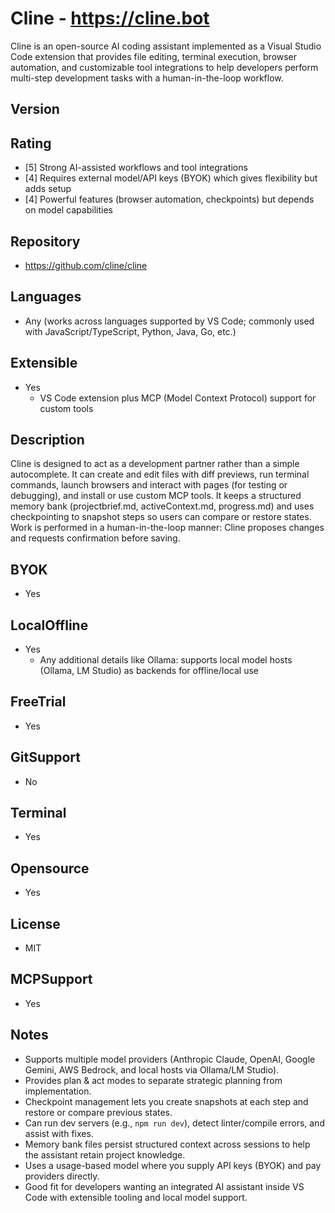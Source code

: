 # Cline - https://cline.bot
Cline is an open-source AI coding assistant implemented as a Visual Studio Code extension that provides file editing, terminal execution, browser automation, and customizable tool integrations to help developers perform multi-step development tasks with a human-in-the-loop workflow.
## Version

## Rating
- [5] Strong AI-assisted workflows and tool integrations
- [4] Requires external model/API keys (BYOK) which gives flexibility but adds setup
- [4] Powerful features (browser automation, checkpoints) but depends on model capabilities
## Repository
- https://github.com/cline/cline
## Languages
- Any (works across languages supported by VS Code; commonly used with JavaScript/TypeScript, Python, Java, Go, etc.)
## Extensible
- Yes
  - VS Code extension plus MCP (Model Context Protocol) support for custom tools
## Description
Cline is designed to act as a development partner rather than a simple autocomplete. It can create and edit files with diff previews, run terminal commands, launch browsers and interact with pages (for testing or debugging), and install or use custom MCP tools. It keeps a structured memory bank (projectbrief.md, activeContext.md, progress.md) and uses checkpointing to snapshot steps so users can compare or restore states. Work is performed in a human-in-the-loop manner: Cline proposes changes and requests confirmation before saving.
## BYOK
- Yes
## LocalOffline
- Yes
  - Any additional details like Ollama: supports local model hosts (Ollama, LM Studio) as backends for offline/local use
## FreeTrial
- Yes
## GitSupport
- No
## Terminal
- Yes
## Opensource
- Yes
## License
- MIT
## MCPSupport
- Yes
## Notes
- Supports multiple model providers (Anthropic Claude, OpenAI, Google Gemini, AWS Bedrock, and local hosts via Ollama/LM Studio).
- Provides plan & act modes to separate strategic planning from implementation.
- Checkpoint management lets you create snapshots at each step and restore or compare previous states.
- Can run dev servers (e.g., `npm run dev`), detect linter/compile errors, and assist with fixes.
- Memory bank files persist structured context across sessions to help the assistant retain project knowledge.
- Uses a usage-based model where you supply API keys (BYOK) and pay providers directly.
- Good fit for developers wanting an integrated AI assistant inside VS Code with extensible tooling and local model support.